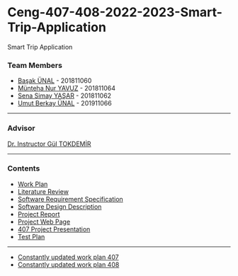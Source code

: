 # Ceng-407-408-2022-2023-Smart-Trip-Application
Smart Trip Application

### Team Members
* [Başak ÜNAL](https://github.com/BasakUnal) - 201811060
* [Münteha Nur YAVUZ](https://github.com/muntehayvz) - 201811064
* [Sena Simay YAŞAR](https://github.com/simayasar) - 201811062
* [Umut Berkay ÜNAL](https://github.com/umutberkayunal) - 201911066

***

### Advisor
[Dr. Instructor Gül TOKDEMİR](http://www.cankaya.edu.tr/akademik_birimler/cv/Dr.%C3%96%C4%9Fr.%C3%9CyesiG%C3%BClTOKDEM%C4%B0R.html)

***

### Contents
* [Work Plan](https://github.com/CankayaUniversity/ceng-407-408-2022-2023-Smart-Trip-Application/wiki/CENG407-Work-Plan)
* [Literature Review](https://github.com/CankayaUniversity/ceng-407-408-2022-2023-Smart-Trip-Application/wiki/Literature-Review)
* [Software Requirement Specification](https://github.com/CankayaUniversity/ceng-407-408-2022-2023-Smart-Trip-Application/wiki/Software-Requirement-Specification-(SRS))
* [Software Design Description](https://github.com/CankayaUniversity/ceng-407-408-2022-2023-Smart-Trip-Application/wiki/Software-Design-Description-(SDD))
* [Project Report](https://github.com/CankayaUniversity/ceng-407-408-2022-2023-Smart-Trip-Application/wiki/CENG-407-Project-Report)
* [Project Web Page](https://ysenasimay.wixsite.com/smart-trip)
* [407 Project Presentation](https://github.com/CankayaUniversity/ceng-407-408-2022-2023-Smart-Trip-Application/wiki/CENG-407-Project-Presentation)
* [Test Plan](https://github.com/CankayaUniversity/ceng-407-408-2022-2023-Smart-Trip-Application/wiki/CENG-408-Test-Plan)




***

* [Constantly updated work plan 407](https://docs.google.com/spreadsheets/d/1OS4JeJ3lSZCJMEdpg03wOm8Tn4W1zhGLGlerUC7p2as/edit#gid=1402875486)
* [Constantly updated work plan 408](https://docs.google.com/spreadsheets/d/19pevA6xjY2fEecfJ0andgAh6paQsH3S-8YpkaSyI33A/edit#gid=0)
